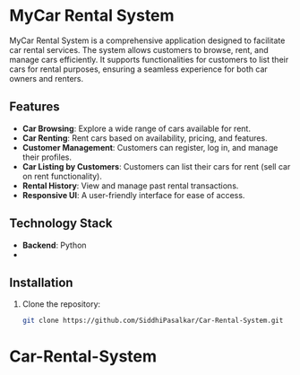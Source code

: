 # MyCar Rental System

MyCar Rental System is a comprehensive application designed to facilitate car rental services. The system allows customers to browse, rent, and manage cars efficiently. It supports functionalities for customers to list their cars for rental purposes, ensuring a seamless experience for both car owners and renters.

## Features

- **Car Browsing**: Explore a wide range of cars available for rent.
- **Car Renting**: Rent cars based on availability, pricing, and features.
- **Customer Management**: Customers can register, log in, and manage their profiles.
- **Car Listing by Customers**: Customers can list their cars for rent (sell car on rent functionality).
- **Rental History**: View and manage past rental transactions.
- **Responsive UI**: A user-friendly interface for ease of access.

## Technology Stack

- **Backend**: Python 
- 

## Installation

1. Clone the repository:
   ```bash
   git clone https://github.com/SiddhiPasalkar/Car-Rental-System.git
# Car-Rental-System
